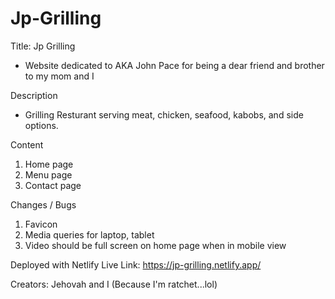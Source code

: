 # Jp-Grilling

Title: Jp Grilling 
- Website dedicated to AKA John Pace for being a dear friend and brother to my mom and I 

Description 
- Grilling Resturant serving meat, chicken, seafood, kabobs, and side options. 

Content
1) Home page
2) Menu page
3) Contact page 

Changes / Bugs 
1) Favicon
2) Media queries for laptop, tablet 
3) Video should be full screen on home page when in mobile view

Deployed with Netlify
Live Link: https://jp-grilling.netlify.app/

Creators: 
Jehovah and I (Because I'm ratchet...lol)
